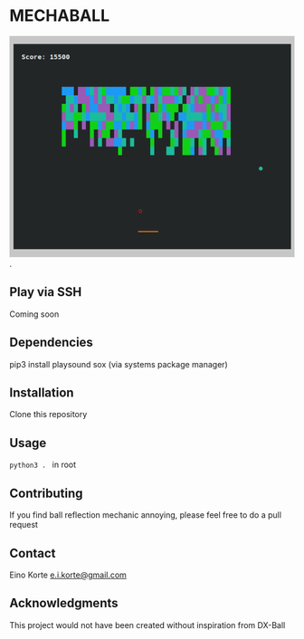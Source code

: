 # MECHABALL

![Gameplay Footage](/img/screenshot01.png "Ping Pong").


## Play via SSH

Coming soon

## Dependencies

pip3 install playsound
sox (via systems package manager)

## Installation

Clone this repository

## Usage

```python3 . ```
in root

## Contributing

If you find ball reflection mechanic annoying, please feel free to do a pull request

## Contact

Eino Korte e.i.korte@gmail.com

## Acknowledgments

This project would not have been created without inspiration from DX-Ball



